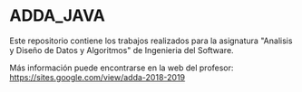 # ADDA_JAVA
Este repositorio contiene los trabajos realizados para la asignatura "Analisis y Diseño de Datos y Algoritmos" de Ingenieria del Software.

Más información puede encontrarse en la web del profesor:
https://sites.google.com/view/adda-2018-2019


